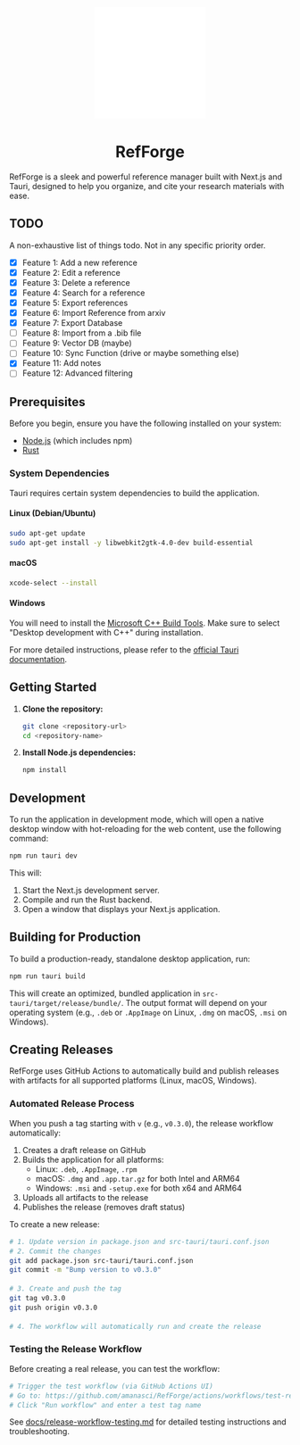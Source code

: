 <div align="center">
  <img src="docs/logo_bkg.svg" alt="RefForge Logo" width="200" height="200">
  <h1>RefForge</h1>
</div>

RefForge is a sleek and powerful reference manager built with Next.js and Tauri, designed to help you organize, and cite your research materials with ease.

## TODO

A non-exhaustive list of things todo. Not in any specific priority order.

- [x] Feature 1: Add a new reference
- [x] Feature 2: Edit a reference
- [x] Feature 3: Delete a reference
- [x] Feature 4: Search for a reference
- [x] Feature 5: Export references
- [x] Feature 6: Import Reference from arxiv
- [x] Feature 7: Export Database
- [ ] Feature 8: Import from a .bib file
- [ ] Feature 9: Vector DB (maybe)
- [ ] Feature 10: Sync Function (drive or maybe something else)
- [x] Feature 11: Add notes
- [ ] Feature 12: Advanced filtering

## Prerequisites

Before you begin, ensure you have the following installed on your system:

-   [Node.js](https://nodejs.org/) (which includes npm)
-   [Rust](https://www.rust-lang.org/tools/install)

### System Dependencies

Tauri requires certain system dependencies to build the application.

#### Linux (Debian/Ubuntu)

```bash
sudo apt-get update
sudo apt-get install -y libwebkit2gtk-4.0-dev build-essential
```

#### macOS

```bash
xcode-select --install
```

#### Windows

You will need to install the [Microsoft C++ Build Tools](https://visualstudio.microsoft.com/visual-cpp-build-tools/). Make sure to select "Desktop development with C++" during installation.

For more detailed instructions, please refer to the [official Tauri documentation](https://tauri.app/v1/guides/getting-started/prerequisites/).

## Getting Started

1.  **Clone the repository:**
    ```bash
    git clone <repository-url>
    cd <repository-name>
    ```

2.  **Install Node.js dependencies:**
    ```bash
    npm install
    ```

## Development

To run the application in development mode, which will open a native desktop window with hot-reloading for the web content, use the following command:

```bash
npm run tauri dev
```

This will:
1.  Start the Next.js development server.
2.  Compile and run the Rust backend.
3.  Open a window that displays your Next.js application.

## Building for Production

To build a production-ready, standalone desktop application, run:

```bash
npm run tauri build
```

This will create an optimized, bundled application in `src-tauri/target/release/bundle/`. The output format will depend on your operating system (e.g., `.deb` or `.AppImage` on Linux, `.dmg` on macOS, `.msi` on Windows).

## Creating Releases

RefForge uses GitHub Actions to automatically build and publish releases with artifacts for all supported platforms (Linux, macOS, Windows).

### Automated Release Process

When you push a tag starting with `v` (e.g., `v0.3.0`), the release workflow automatically:
1. Creates a draft release on GitHub
2. Builds the application for all platforms:
   - Linux: `.deb`, `.AppImage`, `.rpm`
   - macOS: `.dmg` and `.app.tar.gz` for both Intel and ARM64
   - Windows: `.msi` and `-setup.exe` for both x64 and ARM64
3. Uploads all artifacts to the release
4. Publishes the release (removes draft status)

To create a new release:

```bash
# 1. Update version in package.json and src-tauri/tauri.conf.json
# 2. Commit the changes
git add package.json src-tauri/tauri.conf.json
git commit -m "Bump version to v0.3.0"

# 3. Create and push the tag
git tag v0.3.0
git push origin v0.3.0

# 4. The workflow will automatically run and create the release
```

### Testing the Release Workflow

Before creating a real release, you can test the workflow:

```bash
# Trigger the test workflow (via GitHub Actions UI)
# Go to: https://github.com/amanasci/RefForge/actions/workflows/test-release.yml
# Click "Run workflow" and enter a test tag name
```

See [docs/release-workflow-testing.md](docs/release-workflow-testing.md) for detailed testing instructions and troubleshooting.
